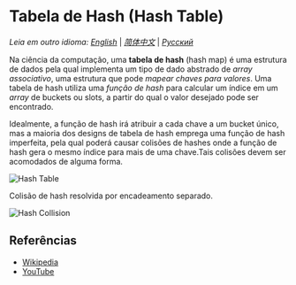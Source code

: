 # Tabela de Hash (Hash Table)

_Leia em outro idioma:_
[_English_](README.md) | [_简体中文_](README.zh-CN.md) | [_Русский_](README.ru-RU.md)
 
Na ciência da computação, uma **tabela de hash** (hash map) é uma
estrutura de dados pela qual implementa um tipo de dado abstrado de
*array associativo*, uma estrutura que pode *mapear chaves para valores*.
Uma tabela de hash utiliza uma *função de hash* para calcular um índice
em um _array_ de buckets ou slots, a partir do qual o valor desejado
pode ser encontrado.

Idealmente, a função de hash irá atribuir a cada chave a um bucket único,
mas a maioria dos designs de tabela de hash emprega uma função de hash
imperfeita, pela qual poderá causar colisões de hashes onde a função de hash
gera o mesmo índice para mais de uma chave.Tais colisões devem ser
acomodados de alguma forma.

![Hash Table](https://upload.wikimedia.org/wikipedia/commons/7/7d/Hash_table_3_1_1_0_1_0_0_SP.svg)

Colisão de hash resolvida por encadeamento separado.

![Hash Collision](https://upload.wikimedia.org/wikipedia/commons/d/d0/Hash_table_5_0_1_1_1_1_1_LL.svg)

## Referências

- [Wikipedia](https://en.wikipedia.org/wiki/Hash_table)
- [YouTube](https://www.youtube.com/watch?v=shs0KM3wKv8&index=4&list=PLLXdhg_r2hKA7DPDsunoDZ-Z769jWn4R8)
